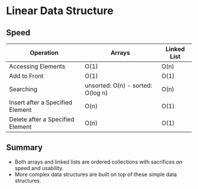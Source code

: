 # Linear Data Structure

## Speed

| Operation                        | Arrays                            | Linked List |
| -------------------------------- | --------------------------------- | ----------- |
| Accessing Elements               | O(1)                              | O(n)        |
| Add to Front                     | O(1)                              | O(1)        |
| Searching                        | unsorted: O(n) - sorted: O(log n) | O(n)        |
| Insert after a Specified Element | O(n)                              | O(1)        |
| Delete after a Specified Element | O(n)                              | O(1)        |

## Summary

-   Both arrays and linked lists are ordered collections with sacrifices on speed and usability.
-   More complex data structures are built on top of these simple data structures.
